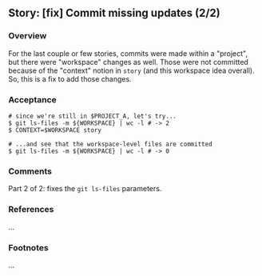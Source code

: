 ## Story: [fix] Commit missing updates (2/2)

### Overview

For the last couple or few stories, commits were made within a "project", but there were "workspace" changes as well. Those were not committed because of the "context" notion in `story` (and this workspace idea overall). So, this is a fix to add those changes.

### Acceptance

```shell
# since we're still in $PROJECT_A, let's try...
$ git ls-files -m ${WORKSPACE} | wc -l # -> 2
$ CONTEXT=$WORKSPACE story

# ...and see that the workspace-level files are committed
$ git ls-files -m ${WORKSPACE} | wc -l # -> 0
```



### Comments

Part 2 of 2: fixes the `git ls-files` parameters.

### References

...

### Footnotes

...

